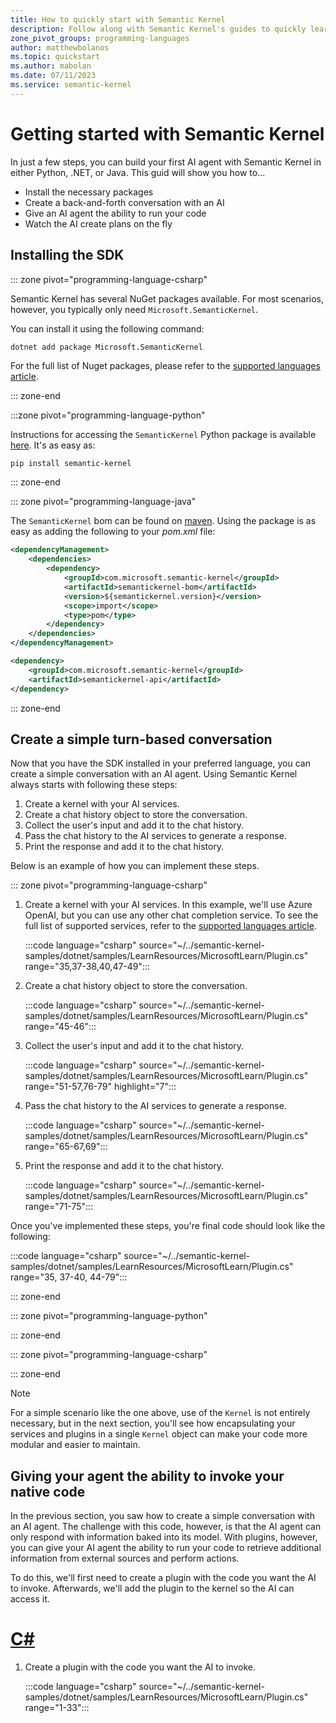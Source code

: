 ```yaml
---
title: How to quickly start with Semantic Kernel
description: Follow along with Semantic Kernel's guides to quickly learn how to use the SDK.
zone_pivot_groups: programming-languages
author: matthewbolanos
ms.topic: quickstart
ms.author: mabolan
ms.date: 07/11/2023
ms.service: semantic-kernel
---
```

# Getting started with Semantic Kernel


In just a few steps, you can build your first AI agent with Semantic Kernel in either Python, .NET, or Java. This guid will show you how to...
- Install the necessary packages
- Create a back-and-forth conversation with an AI
- Give an AI agent the ability to run your code
- Watch the AI create plans on the fly

## Installing the SDK

::: zone pivot="programming-language-csharp"

Semantic Kernel has several NuGet packages available. For most scenarios, however, you typically only need `Microsoft.SemanticKernel`.

You can install it using the following command:

```bash
dotnet add package Microsoft.SemanticKernel
```

For the full list of Nuget packages, please refer to the [supported languages article](./supported-languages.md).

::: zone-end  


:::zone pivot="programming-language-python"

Instructions for accessing the `SemanticKernel` Python package is available [here](https://pypi.org/project/semantic-kernel/). It's as easy as:

```PyPI
pip install semantic-kernel
```

::: zone-end

::: zone pivot="programming-language-java"

The `SemanticKernel` bom can be found on [maven](https://repo1.maven.org/maven2/com/microsoft/semantic-kernel/semantickernel-bom/). Using the package is as easy as adding the following to your _pom.xml_ file:

```xml
<dependencyManagement>
    <dependencies>
        <dependency>
            <groupId>com.microsoft.semantic-kernel</groupId>
            <artifactId>semantickernel-bom</artifactId>
            <version>${semantickernel.version}</version>
            <scope>import</scope>
            <type>pom</type>
        </dependency>
    </dependencies>
</dependencyManagement>

<dependency>
    <groupId>com.microsoft.semantic-kernel</groupId>
    <artifactId>semantickernel-api</artifactId>
</dependency>
```

::: zone-end


## Create a simple turn-based conversation

Now that you have the SDK installed in your preferred language, you can create a simple conversation with an AI agent. Using Semantic Kernel always starts with following these steps:

1. Create a kernel with your AI services.
2. Create a chat history object to store the conversation.
3. Collect the user's input and add it to the chat history.
4. Pass the chat history to the AI services to generate a response.
5. Print the response and add it to the chat history.

Below is an example of how you can implement these steps.


::: zone pivot="programming-language-csharp"

1. Create a kernel with your AI services. In this example, we'll use Azure OpenAI, but you can use any other chat completion service. To see the full list of supported services, refer to the [supported languages article](./supported-languages.md).

    :::code language="csharp" source="~/../semantic-kernel-samples/dotnet/samples/LearnResources/MicrosoftLearn/Plugin.cs" range="35,37-38,40,47-49":::

2. Create a chat history object to store the conversation.

    :::code language="csharp" source="~/../semantic-kernel-samples/dotnet/samples/LearnResources/MicrosoftLearn/Plugin.cs" range="45-46":::

3. Collect the user's input and add it to the chat history.

    :::code language="csharp" source="~/../semantic-kernel-samples/dotnet/samples/LearnResources/MicrosoftLearn/Plugin.cs" range="51-57,76-79" highlight="7":::

4. Pass the chat history to the AI services to generate a response.

    :::code language="csharp" source="~/../semantic-kernel-samples/dotnet/samples/LearnResources/MicrosoftLearn/Plugin.cs" range="65-67,69":::

5. Print the response and add it to the chat history.

    :::code language="csharp" source="~/../semantic-kernel-samples/dotnet/samples/LearnResources/MicrosoftLearn/Plugin.cs" range="71-75":::

Once you've implemented these steps, you're final code should look like the following:
    
:::code language="csharp" source="~/../semantic-kernel-samples/dotnet/samples/LearnResources/MicrosoftLearn/Plugin.cs" range="35, 37-40, 44-79":::

::: zone-end

::: zone pivot="programming-language-python"

::: zone-end



::: zone pivot="programming-language-csharp"

::: zone-end


> [!Note]
> For a simple scenario like the one above, use of the `Kernel` is not entirely necessary, but in the next section, you'll see how encapsulating your services and plugins in a single `Kernel` object can make your code more modular and easier to maintain.


## Giving your agent the ability to invoke your native code

In the previous section, you saw how to create a simple conversation with an AI agent. The challenge with this code, however, is that the AI agent can only respond with information baked into its model. With plugins, however, you can give your AI agent the ability to run your code to retrieve additional information from external sources and perform actions.

To do this, we'll first need to create a plugin with the code you want the AI to invoke. Afterwards, we'll add the plugin to the kernel so the AI can access it.

# [C#](#tab/Csharp)

1. Create a plugin with the code you want the AI to invoke.

    :::code language="csharp" source="~/../semantic-kernel-samples/dotnet/samples/LearnResources/MicrosoftLearn/Plugin.cs" range="1-33":::